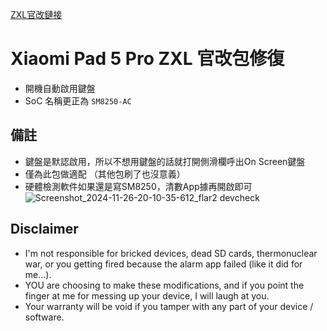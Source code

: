  [ZXL官改鏈接](https://www.uotan.cn/resources/hyperos_2-0-7_for_-5pro.677/)
# Xiaomi Pad 5 Pro ZXL 官改包修復
- 開機自動啟用鍵盤
- SoC 名稱更正為 `SM8250-AC`

## 備註
- 鍵盤是默認啟用，所以不想用鍵盤的話就打開側滑欄呼出On Screen鍵盤
- 僅為此包做適配 （其他包刷了也沒意義）
- 硬體檢測軟件如果還是寫SM8250，清數App據再開啟即可
![Screenshot_2024-11-26-20-10-35-612_flar2 devcheck](https://github.com/user-attachments/assets/d0ddc2e2-4ad8-4ef4-abc2-bde115508532)

## Disclaimer
* I'm not responsible for bricked devices, dead SD cards, thermonuclear war, or you getting fired because the alarm app failed (like it did for me...).
* YOU are choosing to make these modifications, and if you point the finger at me for messing up your device, I will laugh at you.
* Your warranty will be void if you tamper with any part of your device / software.
